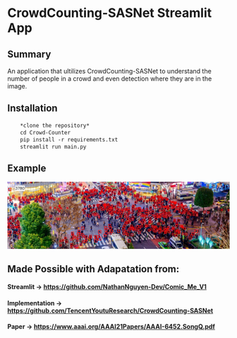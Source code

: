 # CrowdCounting-SASNet Streamlit App

## Summary
An application that ultilizes CrowdCounting-SASNet to understand the number of people in a crowd and even detection where they are in the image.

## Installation
``` 
    *clone the repository*
    cd Crowd-Counter
    pip install -r requirements.txt
    streamlit run main.py
```

## Example

![Shibuya Walkway in Tokyo](refs/tokyo_ppl.jpeg)

## Made Possible with Adapatation from:
#### Streamlit -> https://github.com/NathanNguyen-Dev/Comic_Me_V1
#### Implementation -> https://github.com/TencentYoutuResearch/CrowdCounting-SASNet
#### Paper -> https://www.aaai.org/AAAI21Papers/AAAI-6452.SongQ.pdf
